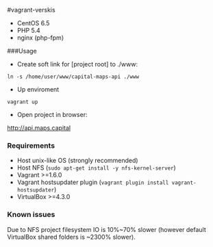 #vagrant-verskis

* CentOS 6.5
* PHP 5.4
* nginx (php-fpm)

###Usage

 * Create soft link for [project root] to ./www:

 ```ln -s /home/user/www/capital-maps-api ./www```

 * Up enviroment

 ```vagrant up```

 * Open project in browser:
 
 http://api.maps.capital

### Requirements

 * Host unix-like OS (strongly recommended)
 * Host NFS (```sudo apt-get install -y nfs-kernel-server```)
 * Vagrant >=1.6.0
 * Vagrant hostsupdater plugin (```vagrant plugin install vagrant-hostsupdater```)
 * VirtualBox >=4.3.0

### Known issues

 Due to NFS project filesystem IO is 10%~70% slower (however default VirtualBox shared folders is ~2300% slower).
